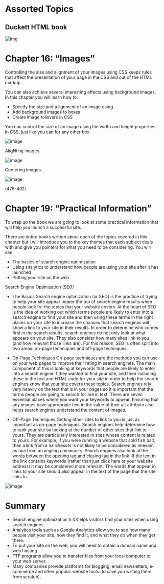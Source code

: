 # Assorted Topics

## Duckett HTML book
![img](https://designshack.net/wp-content/uploads/duckettbook-f.jpg)

# Chapter 16: “Images”

Controlling the size and alignment of
your images using CSS keeps rules that
affect the presentation of your page in
the CSS and out of the HTML markup.


You can also achieve several interesting effects using
background images. In this chapter you will learn how to:
* Specify the size and a lignment of an image using
* Add background images to boxes
* Create image rollovers in CSS


You can control the size of an
image using the width and
height properties in CSS, just
like you can for any other box.


![image](https://user-images.githubusercontent.com/85109819/124398816-9cf9fc80-dccc-11eb-8516-fcd65e4a0a91.png)

AligNi ng images

![image](https://user-images.githubusercontent.com/85109819/124398840-bbf88e80-dccc-11eb-9eb2-977401404e08.png)


Centering images

![image](https://user-images.githubusercontent.com/85109819/124398857-cf0b5e80-dccc-11eb-934a-43f32abd59aa.png)


(476-492)
# Chapter 19: “Practical Information”

To wrap up the book we are going to look
at some practical information that will
help you launch a successful site.

There are entire books written about each of the topics
covered in this chapter but I will introduce you to the key
themes that each subject deals with and give you pointers for
what you need to be considering. You will see:
* The basics of search engine optimization
* Using analytics to understand how people are using your
site after it has launched
* Putting your site on the web

Search Engine Optimization (SEO)

* The Basics
Search engine optimization (or
SEO) is the practice of trying
to help your site appear nearer
the top of search engine results
when people look for the topics
that your website covers.
At the heart of SEO is the idea of
working out which terms people
are likely to enter into a search
engine to find your site and then
using these terms in the right
places on your site to increase
the chances that search engines
will show a link to your site in
their results.
In order to determine who comes
first in the search results, search
engines do not only look at what
appears on your site. They also
consider how many sites link
to you (and how relevant those
links are). For this reason, SEO
is often split into two areas:
on-page techniques and off-page
techniques.

* On-Page Techniques
On-page techniques are the
methods you can use on your
web pages to improve their
rating in search engines.
The main component of this is
looking at keywords that people
are likely to enter into a search
engine if they wanted to find
your site, and then including
these in the text and HTML code
for your site in order to help the
search engines know that your
site covers these topics.
Search engines rely very heavily
on the text that is in your pages
so it is important that the terms
people are going to search for
are in text. There are seven
essential places where you want
your keywords to appear.
Ensuring that any images have
appropriate text in the value of
their alt attribute also helps
search engines understand the
content of images.

* Off-Page Techniques
Getting other sites to link to you
is just as important as on-page
techniques. Search engines help
determine how to rank your
site by looking at the number of
other sites that link to yours.
They are particularly interested
in sites whose content is related
to yours. For example, if you
were running a website that
sold fish bait, then a link from
a hairdresser is not likely to be
considered as relevant as one
from an angling community.
Search engines also look at the
words between the opening
<a> tag and closing </a> tag
in the link. If the text in the link
contains keywords (rather than
just click here or your website
address) it may be considered
more relevant.
The words that appear in links to
your site should also appear in
the text of the page that the site
links to.

![image](https://user-images.githubusercontent.com/85109819/124399047-dd0daf00-dccd-11eb-898b-d6bf74843f20.png)


# Summary

* Search engine optimization h XX elps visitors find your
sites when using search engines.
* Analytics tools such as Google Analytics allow you to
see how many people visit your site, how they find it,
and what they do when they get there.
* To put your site on the web, you will need to obtain a
domain name and web hosting.
* FTP programs allow you to transfer files from your
local computer to your web server.
* Many companies provide platforms for blogging, email
newsletters, e-commerce and other popular website
tools (to save you writing them from scratch).

